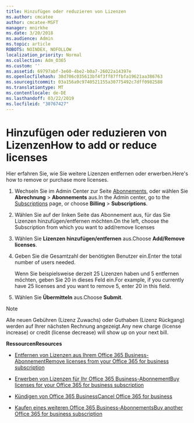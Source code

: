 ```yaml
---
title: Hinzufügen oder reduzieren von Lizenzen
ms.author: cmcatee
author: cmcatee-MSFT
manager: mnirkhe
ms.date: 3/20/2018
ms.audience: Admin
ms.topic: article
ROBOTS: NOINDEX, NOFOLLOW
localization_priority: Normal
ms.collection: Adm_O365
ms.custom: ''
ms.assetid: 69797abf-3e60-4be2-b0a7-26022a14397e
ms.openlocfilehash: 38d706c035613bf4f3ff87ffbfa19621aa386763
ms.sourcegitcommit: 03a156a9c9740521155a30775492c7dff0982588
ms.translationtype: MT
ms.contentlocale: de-DE
ms.lasthandoff: 03/22/2019
ms.locfileid: "30767427"
---
```

# <a name="how-to-add-or-reduce-licenses"></a><span data-ttu-id="91506-102">Hinzufügen oder reduzieren von Lizenzen</span><span class="sxs-lookup"><span data-stu-id="91506-102">How to add or reduce licenses</span></span>

<span data-ttu-id="91506-103">Hier erfahren Sie, wie Sie weitere Lizenzen entfernen oder erwerben.</span><span class="sxs-lookup"><span data-stu-id="91506-103">Here's how to remove or purchase more licenses.</span></span>
  
1. <span data-ttu-id="91506-104">Wechseln Sie im Admin Center zur Seite [Abonnements](https://go.microsoft.com/fwlink/p/?linkid=842054), oder wählen Sie **Abrechnung** \> **Abonnements** aus.</span><span class="sxs-lookup"><span data-stu-id="91506-104">In the Admin center, go to the [Subscriptions](https://go.microsoft.com/fwlink/p/?linkid=842054) page, or choose **Billing** \> **Subscriptions**.</span></span>
    
2. <span data-ttu-id="91506-105">Wählen Sie auf der linken Seite das Abonnement aus, für das Sie Lizenzen hinzufügen/entfernen möchten.</span><span class="sxs-lookup"><span data-stu-id="91506-105">On the left, choose the Subscription from which you want to add/remove licenses</span></span>
    
3. <span data-ttu-id="91506-106">Wählen Sie **Lizenzen hinzufügen/entfernen** aus.</span><span class="sxs-lookup"><span data-stu-id="91506-106">Choose **Add/Remove licenses**.</span></span>
    
4. <span data-ttu-id="91506-107">Geben Sie die Gesamtzahl der benötigten Benutzer ein.</span><span class="sxs-lookup"><span data-stu-id="91506-107">Enter the total number of users needed.</span></span>
    
    <span data-ttu-id="91506-108">Wenn Sie beispielsweise derzeit 25 Lizenzen haben und 5 entfernen möchten, geben Sie 20 in dieses Feld ein.</span><span class="sxs-lookup"><span data-stu-id="91506-108">For example, if you currently have 25 licenses and you want to remove 5, enter 20 in this field.</span></span>
    
5. <span data-ttu-id="91506-109">Wählen Sie **Übermitteln** aus.</span><span class="sxs-lookup"><span data-stu-id="91506-109">Choose **Submit**.</span></span>
    
> [!NOTE]
> <span data-ttu-id="91506-110">Alle neuen Gebühren (Lizenz Zuwachs) oder Guthaben (Lizenz Rückgang) werden auf Ihrer nächsten Rechnung angezeigt.</span><span class="sxs-lookup"><span data-stu-id="91506-110">Any new charge (license increase) or credit (license decrease) will show up on your next bill.</span></span> 
  
 <span data-ttu-id="91506-111">**Ressourcen**</span><span class="sxs-lookup"><span data-stu-id="91506-111">**Resources**</span></span>
  
- [<span data-ttu-id="91506-112">Entfernen von Lizenzen aus Ihrem Office 365 Business-Abonnement</span><span class="sxs-lookup"><span data-stu-id="91506-112">Remove licenses from your Office 365 for business subscription</span></span>](https://support.office.com/article/9c64d127-e2dd-4ecc-81f5-2f87e5a74803)
    
- [<span data-ttu-id="91506-113">Erwerben von Lizenzen für Ihr Office 365 Business-Abonnement</span><span class="sxs-lookup"><span data-stu-id="91506-113">Buy licenses for your Office 365 for business subscription</span></span>](https://support.office.com/article/36081d8d-b3fa-4948-8c34-e217bba825e1)
    
- [<span data-ttu-id="91506-114">Kündigen von Office 365 Business</span><span class="sxs-lookup"><span data-stu-id="91506-114">Cancel Office 365 for business</span></span>](https://support.office.com/article/b1bc0bef-4608-4601-813a-cdd9f746709a)
    
- [<span data-ttu-id="91506-115">Kaufen eines weiteren Office 365 Business-Abonnements</span><span class="sxs-lookup"><span data-stu-id="91506-115">Buy another Office 365 for business subscription</span></span>](https://support.office.com/article/fab3b86c-3359-4042-8692-5d4dc7550b7c)
    

